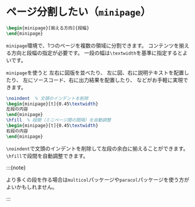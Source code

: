 # ページ分割したい（`minipage`）

```latex
\begin{minipage}[揃える方向]{段幅}
\end{minipage}
```

`minipage`環境で、1つのページを複数の領域に分割できます。
コンテンツを揃える方向と段幅の指定が必要です。
一段の幅は`\textwidth`を基準に指定するとよいです。

`minipage`を使うと
左右に図版を並べたり、
左に図、右に説明テキストを配置したり、
左にソースコード、右に出力結果を配置したり、
などがお手軽に実現できます。

```latex
\noindent  % 文頭のインデントを削除
\begin{minipage}[t]{0.45\textwidth}
左段の内容
\end{minipage}
\hfill  % 段間（ミニページ間の間隔）を自動調整
\begin{minipage}[t]{0.45\textwidth}
右段の内容
\end{minipage}
```

`\noindent`で文頭のインデントを削除して左段の余白に揃えることができます。
`\hfill`で段間を自動調整できます。

:::{note}

より多くの段を作る場合は`multicol`パッケージや`paracol`パッケージを使う方がよいかもしれません。

:::
